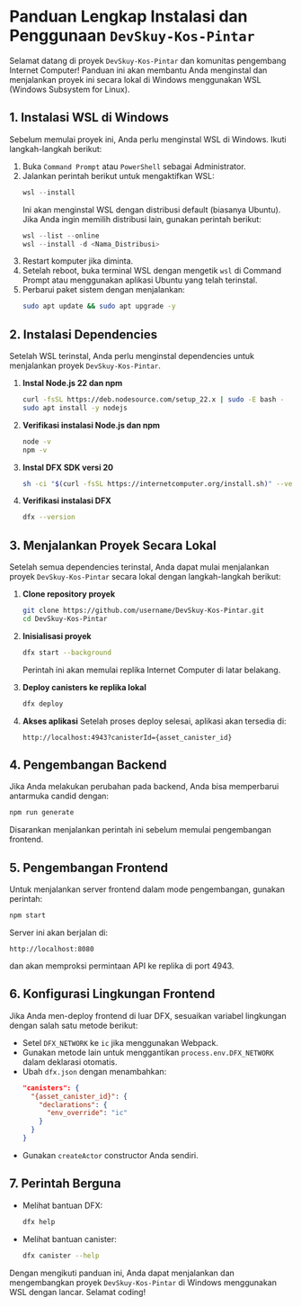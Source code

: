 # Panduan Lengkap Instalasi dan Penggunaan `DevSkuy-Kos-Pintar`

Selamat datang di proyek `DevSkuy-Kos-Pintar` dan komunitas pengembang Internet Computer! Panduan ini akan membantu Anda menginstal dan menjalankan proyek ini secara lokal di Windows menggunakan WSL (Windows Subsystem for Linux).

## 1. Instalasi WSL di Windows

Sebelum memulai proyek ini, Anda perlu menginstal WSL di Windows. Ikuti langkah-langkah berikut:

1. Buka `Command Prompt` atau `PowerShell` sebagai Administrator.
2. Jalankan perintah berikut untuk mengaktifkan WSL:
   ```powershell
   wsl --install
   ```
   Ini akan menginstal WSL dengan distribusi default (biasanya Ubuntu). Jika Anda ingin memilih distribusi lain, gunakan perintah berikut:
   ```powershell
   wsl --list --online
   wsl --install -d <Nama_Distribusi>
   ```
3. Restart komputer jika diminta.
4. Setelah reboot, buka terminal WSL dengan mengetik `wsl` di Command Prompt atau menggunakan aplikasi Ubuntu yang telah terinstal.
5. Perbarui paket sistem dengan menjalankan:
   ```bash
   sudo apt update && sudo apt upgrade -y
   ```

## 2. Instalasi Dependencies

Setelah WSL terinstal, Anda perlu menginstal dependencies untuk menjalankan proyek `DevSkuy-Kos-Pintar`.

1. **Instal Node.js 22 dan npm**
   ```bash
   curl -fsSL https://deb.nodesource.com/setup_22.x | sudo -E bash -
   sudo apt install -y nodejs
   ```
2. **Verifikasi instalasi Node.js dan npm**
   ```bash
   node -v
   npm -v
   ```
3. **Instal DFX SDK versi 20**
   ```bash
   sh -ci "$(curl -fsSL https://internetcomputer.org/install.sh)" --version 0.20.0
   ```
4. **Verifikasi instalasi DFX**
   ```bash
   dfx --version
   ```

## 3. Menjalankan Proyek Secara Lokal

Setelah semua dependencies terinstal, Anda dapat mulai menjalankan proyek `DevSkuy-Kos-Pintar` secara lokal dengan langkah-langkah berikut:

1. **Clone repository proyek**
   ```bash
   git clone https://github.com/username/DevSkuy-Kos-Pintar.git
   cd DevSkuy-Kos-Pintar
   ```
2. **Inisialisasi proyek**
   ```bash
   dfx start --background
   ```
   Perintah ini akan memulai replika Internet Computer di latar belakang.

3. **Deploy canisters ke replika lokal**
   ```bash
   dfx deploy
   ```
4. **Akses aplikasi**
   Setelah proses deploy selesai, aplikasi akan tersedia di:
   ```
   http://localhost:4943?canisterId={asset_canister_id}
   ```

## 4. Pengembangan Backend

Jika Anda melakukan perubahan pada backend, Anda bisa memperbarui antarmuka candid dengan:
   ```bash
   npm run generate
   ```
   Disarankan menjalankan perintah ini sebelum memulai pengembangan frontend.

## 5. Pengembangan Frontend

Untuk menjalankan server frontend dalam mode pengembangan, gunakan perintah:
   ```bash
   npm start
   ```
   Server ini akan berjalan di:
   ```
   http://localhost:8080
   ```
   dan akan memproksi permintaan API ke replika di port 4943.

## 6. Konfigurasi Lingkungan Frontend

Jika Anda men-deploy frontend di luar DFX, sesuaikan variabel lingkungan dengan salah satu metode berikut:

- Setel `DFX_NETWORK` ke `ic` jika menggunakan Webpack.
- Gunakan metode lain untuk menggantikan `process.env.DFX_NETWORK` dalam deklarasi otomatis.
- Ubah `dfx.json` dengan menambahkan:
  ```json
  "canisters": {
    "{asset_canister_id}": {
      "declarations": {
        "env_override": "ic"
      }
    }
  }
  ```
- Gunakan `createActor` constructor Anda sendiri.

## 7. Perintah Berguna

- Melihat bantuan DFX:
  ```bash
  dfx help
  ```
- Melihat bantuan canister:
  ```bash
  dfx canister --help
  ```

Dengan mengikuti panduan ini, Anda dapat menjalankan dan mengembangkan proyek `DevSkuy-Kos-Pintar` di Windows menggunakan WSL dengan lancar. Selamat coding!

